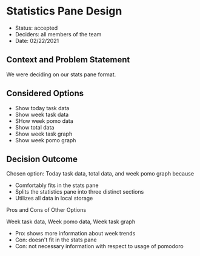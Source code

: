# Statistics Pane Design

* Status: accepted
* Deciders: all members of the team
* Date: 02/22/2021

## Context and Problem Statement

We were deciding on our stats pane format.

## Considered Options

* Show today task data
* Show week task data
* SHow week pomo data
* Show total data
* Show week task graph
* Show week pomo graph

## Decision Outcome

Chosen option: Today task data, total data, and week pomo graph because

* Comfortably fits in the stats pane
* Splits the statistics pane into three distinct sections
* Utilizes all data in local storage

Pros and Cons of Other Options

Week task data, Week pomo data, Week task graph

* Pro: shows more information about week trends 
* Con: doesn't fit in the stats pane
* Con: not necessary information with respect to usage of pomodoro

